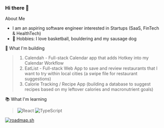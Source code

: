 ### Hi there 👋

About Me
- I am an aspiring software engineer interested in Startups (SaaS, FinTech & HealthTech)
- 🏀 Hobbies: I love basketball, bouldering and my sausage dog


🔭 What I'm building
  > 1. Calendah - Full-stack Calendar app that adds Hotkey into my Calendar Workflow
  > 2. EatList - Full-stack Web App to save and review restaurants that I want to try within local cities (a swipe file for restaurant suggestions)
  > 3. Calorie Tracking / Recipe App (building a database to suggest recipes based on my leftover calories and macronutrient goals)

📚 What I'm learning
  > ![React](https://img.shields.io/badge/react-%2320232a.svg?style=for-the-badge&logo=react&logoColor=%2361DAFB)
  > ![TypeScript](https://img.shields.io/badge/typescript-%23007ACC.svg?style=for-the-badge&logo=typescript&logoColor=white)

[![roadmap.sh](https://api.roadmap.sh/v1-badge/tall/6490fdc0db7de05a7a6f99bd?variant=dark&roadmaps=react%2Ctypescript%2Creact-native)](https://roadmap.sh)

